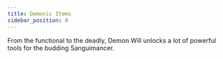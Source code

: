 ```yaml
---
title: Demonic Items
sidebar_position: 0
---
```


From the functional to the deadly, Demon Will unlocks a lot of powerful tools for the budding Sanguimancer.
